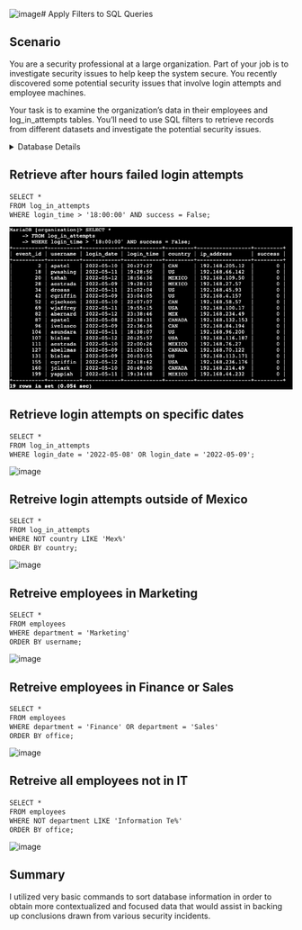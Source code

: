 ![image](https://github.com/black-v0id/black-v0id/assets/16123062/775e228f-3a35-488c-bb7f-b94ddc153c3d)# Apply Filters to SQL Queries
## Scenario
You are a security professional at a large organization. Part of your job is to investigate security issues to help keep the system secure. You recently discovered some potential security issues that involve login attempts and employee machines.

Your task is to examine the organization’s data in their employees and log_in_attempts tables. You’ll need to use SQL filters to retrieve records from different datasets and investigate the potential security issues.
<details>
<summary>Database Details</summary>

### log_in_attempts table
    - `event_id`: The identification number assigned to each login event
    - `username`: username of employee
    - `login_date`: date the login attempt was recorded
    - `login_time`: time the login attempt was recorded
    - `country`: counrty where login attempt occured
    - `ip_address`: IP address of emplyees machine
    - `success`: success metric of the login attempt; FALSE indicates a failed attempt
### employees table
    - `employee_id`: identification number assigned to each employee
    - `device_id`: identification number assigned to each device used by employee
    - `username`: username of employee
    - `department`: department of employee
    - `office`: location of the office 

</details>

## Retrieve after hours failed login attempts
```
SELECT *
FROM log_in_attempts
WHERE login_time > '18:00:00' AND success = False;
```

![after hours failed login attempts table](image.png)

## Retrieve login attempts on specific dates
```
SELECT * 
FROM log_in_attempts
WHERE login_date = '2022-05-08' OR login_date = '2022-05-09';
```
![image](https://github.com/black-v0id/black-v0id/assets/16123062/07972cf7-49bb-4371-aa66-686a18e78804)


## Retreive login attempts outside of Mexico
```
SELECT *
FROM log_in_attempts
WHERE NOT country LIKE 'Mex%'
ORDER BY country;
```
![image](https://github.com/black-v0id/black-v0id/assets/16123062/319b8d18-98fc-400f-80d0-247b86eaf1f8)


## Retreive employees in Marketing
```
SELECT *
FROM employees
WHERE department = 'Marketing'
ORDER BY username;
```
![image](https://github.com/black-v0id/black-v0id/assets/16123062/0a0a71eb-3af1-49c3-a70d-edaccbb01207)


## Retreive employees in Finance or Sales
```
SELECT *
FROM employees
WHERE department = 'Finance' OR department = 'Sales'
ORDER BY office;
```
![image](https://github.com/black-v0id/black-v0id/assets/16123062/64769ab0-9a89-4803-88c8-0bdfab3d1e11)

## Retreive all employees not in IT
```
SELECT *
FROM employees
WHERE NOT department LIKE 'Information Te%'
ORDER BY office;
```
![image](https://github.com/black-v0id/black-v0id/assets/16123062/a4502713-660f-4972-b654-1a0e2bc5ec0b)


## Summary
I utilized very basic commands to sort database information in order to obtain more contextualized and focused data that would assist in backing up conclusions drawn from various security incidents.  
